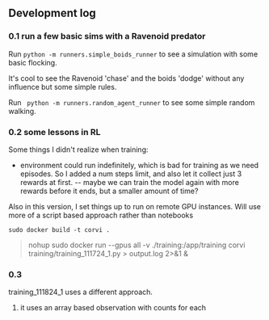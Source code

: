 ## Development log

### 0.1 run a few basic sims with a Ravenoid predator

Run `python -m runners.simple_boids_runner` to see a simulation with some basic flocking.

It's cool to see the Ravenoid 'chase' and the boids 'dodge' without any influence but some simple rules.

Run ` python -m runners.random_agent_runner` to see some simple random walking.

### 0.2 some lessons in RL

Some things I didn't realize when training:
- environment could run indefinitely, which is bad for training as we need episodes. So I added a num steps limit, and also let it collect just 3 rewards at first.
   -- maybe we can train the model again with more rewards before it ends, but a smaller amount of time?

Also in this version, I set things up to run on remote GPU instances. Will use more of a script based approach rather than notebooks

`sudo docker build -t corvi .`

> nohup sudo docker run --gpus all -v ./training:/app/training corvi training/training_111724_1.py > output.log 2>&1 &


### 0.3

training_111824_1 uses a different approach.

1. it uses an array based observation with counts for each 


